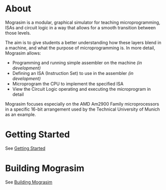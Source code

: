 # About

Mograsim is a modular, graphical simulator for teaching microprogramming, ISAs and 
circuit logic in a way that allows for a smooth transition between those levels. 

The aim is to give students a better understanding how these layers blend in a machine, 
and what the purpose of microprogramming is. In more detail, Mograsim allows:

* Programming and running simple assembler on the machine *(in development)*
* Defining an ISA (Instruction Set) to use in the assembler *(in development)*
* Microprogram the CPU to implement the specified ISA
* View the Circuit Logic operating and executing the microprogram in detail

Mograsim focuses especially on the AMD Am2900 Family microprocessors in a specific 
16-bit arrangement used by the Technical University of Munich as an example.  

# Getting Started

See [Getting Started](docs/getting_started.md)

# Building Mograsim

See [Building Mograsim](docs/building_mograsim.md)